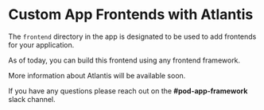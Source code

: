 # Custom App Frontends with Atlantis

The `frontend` directory in the app is designated to be used to add frontends for your application.

As of today, you can build this frontend using any frontend framework.

More information about Atlantis will be available soon.

If you have any questions please reach out on the **#pod-app-framework** slack channel.